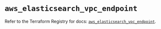 # `aws_elasticsearch_vpc_endpoint`

Refer to the Terraform Registry for docs: [`aws_elasticsearch_vpc_endpoint`](https://registry.terraform.io/providers/hashicorp/aws/6.6.0/docs/resources/elasticsearch_vpc_endpoint).
